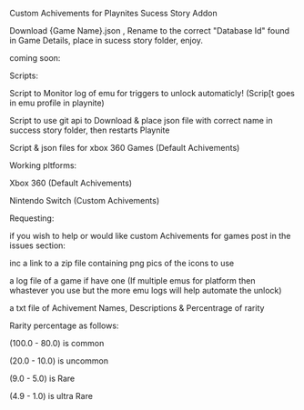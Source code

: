 Custom Achivements for Playnites Sucess Story Addon

Download {Game Name}.json , Rename to the correct "Database Id" found in Game Details, place in sucess story folder, enjoy.


coming soon: 


Scripts:

Script to Monitor log of emu for triggers to unlock automaticly! (Scrip[t goes in emu profile in playnite) 

Script to use git api to Download & place json file with correct name in success story folder, then restarts Playnite 

Script & json files for xbox 360 Games (Default Achivements)


Working pltforms:

Xbox 360 (Default Achivements) 

Nintendo Switch (Custom Achivements) 


Requesting:

if you wish to help or would like custom Achivements for games post in the issues section:

inc a link to a zip file containing png pics of the icons to use

a log file of a game if have one (If multiple emus for platform then whastever you use but the more emu logs will help automate the unlock) 

a txt file of Achivement Names, Descriptions & Percentrage of rarity 

Rarity percentage as follows:

(100.0 - 80.0) is common 

(20.0 - 10.0) is uncommon

(9.0 - 5.0) is Rare

(4.9 - 1.0) is ultra Rare
